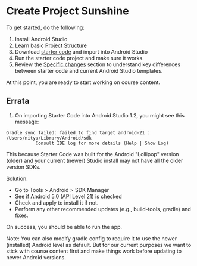 # Create Project Sunshine

To get started, do the following:

 1. Install Android Studio
 2. Learn basic [Project Structure](https://developer.android.com/studio/projects/index.html)
 3. Download [starter code](https://classroom.udacity.com/courses/ud853/lessons/1395568821/concepts/44191193530923) and import into Android Studio
 4. Run the starter code project and make sure it works.
 5. Review the [Specific changes](https://classroom.udacity.com/courses/ud853/lessons/1395568821/concepts/44191193530923) section to understand key differences between starter code and current Android Studio templates.

At this point, you are ready to start working on course content.

## Errata

1. On importing Starter Code into Android Studio 1.2, you might see this message:

```
Gradle sync failed: failed to find target android-21 : /Users/nitya/Library/Android/sdk
           Consult IDE log for more details (Help | Show Log)
```
This because Starter Code was built for the Android "Lollipop" version (older) and your current (newer) Studio install may not have all the older version SDKs.

Solution:
 * Go to Tools > Android > SDK Manager
 * See if Android 5.0 (API Level 21) is checked
 * Check and apply to install it if not.
 * Perform any other recommended updates (e.g., build-tools, gradle) and fixes.

 On success, you should be able to run the app.

Note: You can also modify gradle config to require it to use the newer (installed) Android level as default. But for our current purposes we want to stick with course content first and make things work before updating to newer Android versions.